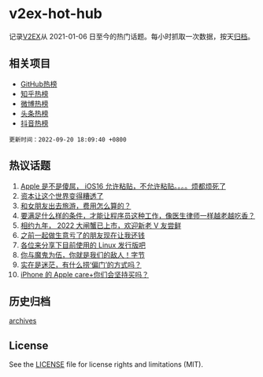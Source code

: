 # v2ex-hot-hub

 记录[V2EX](https://www.v2ex.com/)从 2021-01-06 日至今的热门话题。每小时抓取一次数据，按天[归档](archives)。
 
 ## 相关项目

- [GitHub热榜](https://github.com/lonnyzhang423/github-hot-hub)
- [知乎热榜](https://github.com/lonnyzhang423/zhihu-hot-hub)
- [微博热榜](https://github.com/lonnyzhang423/weibo-hot-hub)
- [头条热榜](https://github.com/lonnyzhang423/toutiao-hot-hub)
- [抖音热榜](https://github.com/lonnyzhang423/douyin-hot-hub)


 `更新时间：2022-09-20 18:09:40 +0800`

## 热议话题

1. [Apple 是不是傻屌， iOS16 允许粘贴，不允许粘贴。。。。烦都烦死了](https://www.v2ex.com/t/881363)
1. [资本让这个世界变得糟透了](https://www.v2ex.com/t/881410)
1. [和女朋友出去旅游，费用怎么算的？](https://www.v2ex.com/t/881409)
1. [要满足什么样的条件，才能让程序员这种工作，像医生律师一样越老越吃香？](https://www.v2ex.com/t/881426)
1. [相约九年， 2022 大闸蟹已上市，欢迎新老 V 友尝鲜](https://www.v2ex.com/t/881455)
1. [之前一起做生意亏了的朋友现在让我还钱](https://www.v2ex.com/t/881449)
1. [各位来分享下目前使用的 Linux 发行版吧](https://www.v2ex.com/t/881571)
1. [你与魔鬼为伍，你就是我们的敌人！字节](https://www.v2ex.com/t/881483)
1. [实在是迷茫，有什么捞‘偏门’的方式吗？](https://www.v2ex.com/t/881576)
1. [iPhone 的 Apple care+你们会坚持买吗？](https://www.v2ex.com/t/881417)

## 历史归档

[archives](archives)

## License

See the [LICENSE](LICENSE) file for license rights and limitations (MIT).
